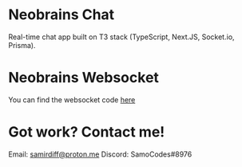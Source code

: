 # Neobrains Chat

Real-time chat app built on T3 stack (TypeScript, Next.JS, Socket.io, Prisma).

# Neobrains Websocket

You can find the websocket code [here](https://github.com/samocodes/neobrains-websocket)

# Got work? Contact me!

Email: samirdiff@proton.me
Discord: SamoCodes#8976
